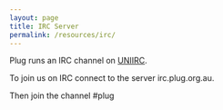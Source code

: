 ```yaml
---
layout: page
title: IRC Server
permalink: /resources/irc/
---
```


Plug runs an IRC channel on [UNIIRC](https://www.uniirc.com/).

To join us on IRC connect to the server irc.plug.org.au.

Then join the channel #plug